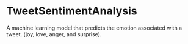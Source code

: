 # TweetSentimentAnalysis
A machine learning model that predicts the emotion associated with a tweet. (joy, love, anger, and surprise).
